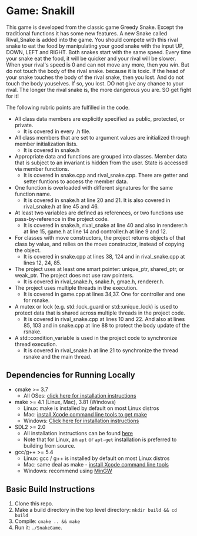 # Game: Snakill

This game is developed from the classic game Greedy Snake. Except the traditional functions it has some new features.
A new Snake called Rival_Snake is added into the game. You should compete with this rival snake to eat the food by manipulating your good snake with the input UP, DOWN, LEFT and RIGHT. Both snakes start with the same speed. Every time your snake eat the food, it will be quicker and your rival will be slower. When your rival's speed is 0 and can not move any more, then you win. But do not touch the body of the rival snake. because it is toxic. If the head of your snake touches the body of the rival snake, then you lost. And do not touch the body youselves. If so, you lost. DO not give any chance to your rival. The longer the rival snake is, the more dangerous you are. SO get fight for it!

The following rubric points are fulfilled in the code.
* All class data members are explicitly specified as public, protected, or private.
  * It is covered in every .h file.
* All class members that are set to argument values are initialized through member initialization lists.
  * It is covered in snake.h
* Appropriate data and functions are grouped into classes. Member data that is subject to an invariant is hidden from the user. State is accessed via member functions.
  * It is covered in snake.cpp and rival_snake.cpp. There are getter and setter funtions to access the member data.
* One function is overloaded with different signatures for the same function name.
  * It is covered in snake.h at line 20 and 21. It is also covered in rival_snake.h at line 45 and 46.
* At least two variables are defined as references, or two functions use pass-by-reference in the project code.
  * It is covered in snake.h, rival_snake at line 40 and also in renderer.h at line 15, game.h at line 14 and controller.h at line 9 and 12. 
* For classes with move constructors, the project returns objects of that class by value, and relies on the move constructor, instead of copying the object.
  * It is covered in snake.cpp at lines 38, 124 and in rival_snake.cpp at lines 12, 24, 85.
* The project uses at least one smart pointer: unique_ptr, shared_ptr, or weak_ptr. The project does not use raw pointers.
  * It is covered in rival_snake.h, snake.h, gmae.h, renderer.h.
* The project uses multiple threads in the execution.
  * It is covered in game.cpp at lines 34,37. One for controller and one for rsnake.
* A mutex or lock (e.g. std::lock_guard or std::unique_lock) is used to protect data that is shared across multiple threads in the project code.
  * It is covered in rival_snake.cpp at lines 10 and 22. And also at lines 85, 103 and in snake.cpp at line 88 to protect the body update of the rsnake.
* A std::condition_variable is used in the project code to synchronize thread execution.
  * It is covered in rival_snake.h at line 21 to synchronize the thread rsnake and the main thread.

## Dependencies for Running Locally
* cmake >= 3.7
  * All OSes: [click here for installation instructions](https://cmake.org/install/)
* make >= 4.1 (Linux, Mac), 3.81 (Windows)
  * Linux: make is installed by default on most Linux distros
  * Mac: [install Xcode command line tools to get make](https://developer.apple.com/xcode/features/)
  * Windows: [Click here for installation instructions](http://gnuwin32.sourceforge.net/packages/make.htm)
* SDL2 >= 2.0
  * All installation instructions can be found [here](https://wiki.libsdl.org/Installation)
  * Note that for Linux, an `apt` or `apt-get` installation is preferred to building from source.
* gcc/g++ >= 5.4
  * Linux: gcc / g++ is installed by default on most Linux distros
  * Mac: same deal as make - [install Xcode command line tools](https://developer.apple.com/xcode/features/)
  * Windows: recommend using [MinGW](http://www.mingw.org/)

## Basic Build Instructions

1. Clone this repo.
2. Make a build directory in the top level directory: `mkdir build && cd build`
3. Compile: `cmake .. && make`
4. Run it: `./SnakeGame`.
